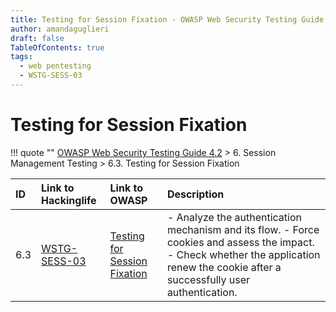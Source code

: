 ```yaml
---
title: Testing for Session Fixation - OWASP Web Security Testing Guide 
author: amandaguglieri
draft: false
TableOfContents: true
tags:
  - web pentesting
  - WSTG-SESS-03
---
```




# Testing for Session Fixation

!!! quote ""
	[OWASP Web Security Testing Guide 4.2](index.md) > 6. Session Management Testing > 6.3. Testing for Session Fixation

|ID|Link to Hackinglife|Link to OWASP|Description|
|:---|:---|:---|:---|
|6.3|[WSTG-SESS-03](WSTG-SESS-03.md)|[Testing for Session Fixation](https://owasp.org/www-project-web-security-testing-guide/latest/4-Web_Application_Security_Testing/06-Session_Management_Testing/03-Testing_for_Session_Fixation)|- Analyze the authentication mechanism and its flow.  - Force cookies and assess the impact.  - Check whether the application renew the cookie after a successfully user authentication.|

